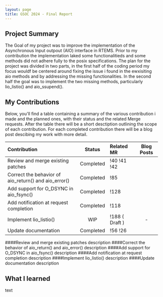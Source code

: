```yaml
---
layout: page
title: GSOC 2024 - Final Report
---
```


## Project Summary

The Goal of my project was to improve the implementation of the Asynchronous Input outpout (AIO) interface in RTEMS. Prior to my contribution the implementation laked some functionalitieds and some methods did not adhere fully to the posix specifications. The plan for the project was divided in two parts, in the first half of the coding period my focus wouldf be centered around fixing the issue i found in the ewxisiting aio methods and by addressing the missing functionalities. In the second half the goal was to implement the two missing methods, particularly lio_listio() and aio_ssupend().

## My Contributions

Below, you'll find a table containing a summary of the various contribution i made and the planned ones, with their status and the related Merge requests. After the table there will be a short desctiption outlining the scope of each contribution. For each completed contribution there will be a blog post descibing my work with more detail.

| Contribution                                                        | Status    | Related MR             | Blog Posts |
| :------------------------------------------------------------------ | :-------: | :--------------------- | :--------: |
| Review and merge existing patches                                   | Completed | !40 !41 !42            |  |
| Correct the behavior of aio_return() and aio_error()                | Completed | !85                    |  |
| Add support for O_DSYNC in aio_fsync()                              | Completed | !128                   |  |
| Add notification at request completion                              | Completed | !118                   |  |
| Implement lio_listio()                                              | WIP       | !188 ( Draft )         | - |
| Update documentation                                                | Completed | !56 !26                |  |

####Review and merge existing patches
description
####Correct the behavior of aio_return() and aio_error()
description
####Add support for O_DSYNC in aio_fsync()
description
####Add notification at request completion
description
####Implement lio_listio()
description
####Update documentation
description
## What I learned
text
